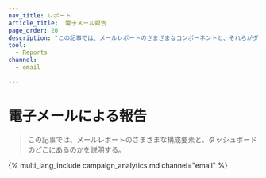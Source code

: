 ```yaml
---
nav_title: レポート
article_title:  電子メール報告
page_order: 20
description: "この記事では、メールレポートのさまざまなコンポーネントと、それらがダッシュボードのどこにあるかを説明します。"
tool:
  - Reports
channel:
  - email

---
```


# 電子メールによる報告

> この記事では、メールレポートのさまざまな構成要素と、ダッシュボードのどこにあるのかを説明する。

{% multi_lang_include campaign_analytics.md channel="email" %}

